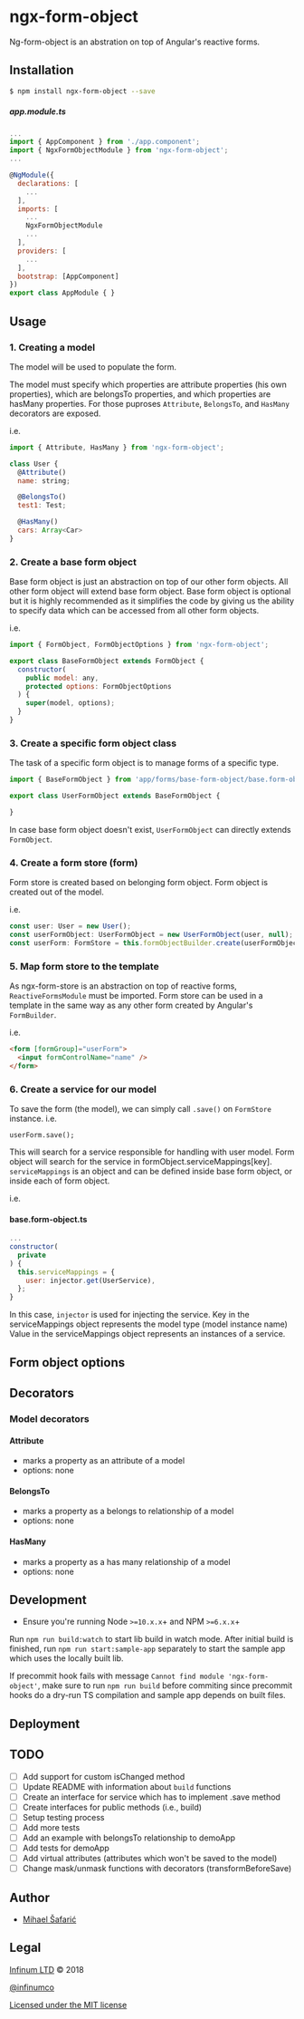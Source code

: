 # ngx-form-object

Ng-form-object is an abstration on top of Angular's reactive forms.

## Installation

```bash
$ npm install ngx-form-object --save
```

##### app.module.ts
```js
...
import { AppComponent } from './app.component';
import { NgxFormObjectModule } from 'ngx-form-object';
...

@NgModule({
  declarations: [
    ...
  ],
  imports: [
    ...
    NgxFormObjectModule
    ...
  ],
  providers: [
    ...
  ],
  bootstrap: [AppComponent]
})
export class AppModule { }

```

## Usage

### 1. Creating a model

The model will be used to populate the form.

The model must specify which properties are attribute properties (his own properties), which are belongsTo properties, and which properties are hasMany properties. For those puproses `Attribute`, `BelongsTo`, and `HasMany` decorators are exposed.

i.e.
```js
import { Attribute, HasMany } from 'ngx-form-object';

class User {
  @Attribute()
  name: string;

  @BelongsTo()
  test1: Test;

  @HasMany()
  cars: Array<Car>
}
```

### 2. Create a base form object
Base form object is just an abstraction on top of our other form objects. All other form object will extend base form object. Base form object is optional but it is highly recommended as it simplifies the code by giving us the ability to specify data which can be accessed from all other form objects.

i.e.
```js
import { FormObject, FormObjectOptions } from 'ngx-form-object';

export class BaseFormObject extends FormObject {
  constructor(
    public model: any,
    protected options: FormObjectOptions
  ) {
    super(model, options);
  }
}

```

### 3. Create a specific form object class
The task of a specific form object is to manage forms of a specific type.

```js
import { BaseFormObject } from 'app/forms/base-form-object/base.form-object';

export class UserFormObject extends BaseFormObject {

}
```

In case base form object doesn't exist, `UserFormObject` can directly extends `FormObject`.


### 4. Create a form store (form)
Form store is created based on belonging form object. Form object is created out of the model.

i.e.
```js
const user: User = new User();
const userFormObject: UserFormObject = new UserFormObject(user, null);
const userForm: FormStore = this.formObjectBuilder.create(userFormObject);
```

### 5. Map form store to the template
As ngx-form-store is an abstraction on top of reactive forms, `ReactiveFormsModule` must be imported.
Form store can be used in a template in the same way as any other form created by Angular's `FormBuilder`.

i.e.
```html
<form [formGroup]="userForm">
  <input formControlName="name" />
</form>
```

### 6. Create a service for our model
To save the form (the model), we can simply call `.save()` on `FormStore` instance.
i.e.
```
userForm.save();
```

This will search for a service responsible for handling with user model. Form object will search for the service in formObject.serviceMappings[key]. `serviceMappings` is an object and can be defined inside base form object, or inside each of form object.

i.e.
#### base.form-object.ts
```js
...
constructor(
  private
) {
  this.serviceMappings = {
    user: injector.get(UserService),
  };
}
```

In this case, `injector` is used for injecting the service.
Key in the serviceMappings object represents the model type (model instance name)
Value in the serviceMappings object represents an instances of a service.

## Form object options

<!-- TODO list all the properties of a form object -->
<!-- TODO list form object parameters -->


## Decorators

### Model decorators

#### Attribute

  * marks a property as an attribute of a model
  * options: none

#### BelongsTo

  * marks a property as a belongs to relationship of a model
  * options: none

#### HasMany

  * marks a property as a has many relationship of a model
  * options: none


## Development

* Ensure you're running Node `>=10.x.x`+ and NPM `>=6.x.x`+

Run `npm run build:watch` to start lib build in watch mode. After initial build is finished, run `npm run start:sample-app` separately to start the sample app which uses the locally built lib.

If precommit hook fails with message `Cannot find module 'ngx-form-object'`, make sure to run `npm run build` before commiting since precommit hooks do a dry-run TS compilation and sample app depends on built files.

## Deployment

## TODO

  - [ ] Add support for custom isChanged method
  - [ ] Update README with information about `build` functions
  - [ ] Create an interface for service which has to implement .save method
  - [ ] Create interfaces for public methods (i.e., build)
  - [ ] Setup testing process
  - [ ] Add more tests
  - [ ] Add an example with belongsTo relationship to demoApp
  - [ ] Add tests for demoApp
  - [ ] Add virtual attributes (attributes which won't be saved to the model)
  - [ ] Change mask/unmask functions with decorators (transformBeforeSave)

## Author ##

* [Mihael Šafarić](http://github.com/safo6m)

## Legal ##

[Infinum LTD](http://infinum.co) &copy; 2018

[@infinumco](http://twitter.com/infinumco)

[Licensed under the MIT license](http://www.opensource.org/licenses/mit-license.php)
